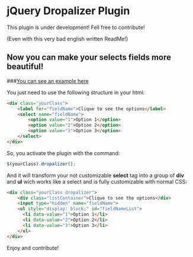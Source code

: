 jQuery Dropalizer Plugin
========================

This plugin is under development! Fell free to contribute!

(Even with this very bad english written ReadMe!)

## Now you can make your selects fields more beautiful!

###[You can see an example here](http://www.vicioempixels.com/dropalizer)

You just need to use the following structure in your html:

```html
<div class="yourClass">
	<label for="fieldName">Clique to see the options</label>
	<select name="fieldName">
		<option value="1">Option 1</option>
		<option value="2">Option 2</option>
		<option value="3">Option 3</option>
	</select>
</div>
```

So, you activate the plugin with the command:

```javascript
$(yourClass).dropalizer();
```

And it will transform your not customizable **select** tag into a group of **div** and **ul** wich works like a select and is fully customizable with normal CSS:

```html
<div class="yourClass dropalizer">
	<div class="listContainer">Clique to see the options</div>
	<input type="hidden" name="fieldName">
	<ul style="display: block;" id="fieldNameList">
	  <li data-value="1">Option 1</li>
	  <li data-value="2">Option 2</li>
	  <li data-value="3">Option 3</li>
	</ul>
</div>
```

Enjoy and contribute!
